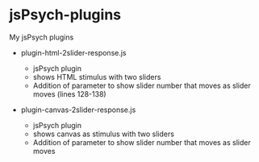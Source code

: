 # jsPsych-plugins
My jsPsych plugins

* plugin-html-2slider-response.js
   * jsPsych plugin 
   * shows HTML stimulus with two sliders
   * Addition of parameter to show slider number that moves as slider moves (lines 128-138)

* plugin-canvas-2slider-response.js
   * jsPsych plugin 
   * shows canvas as stimulus with two sliders
   * Addition of parameter to show slider number that moves as slider moves
